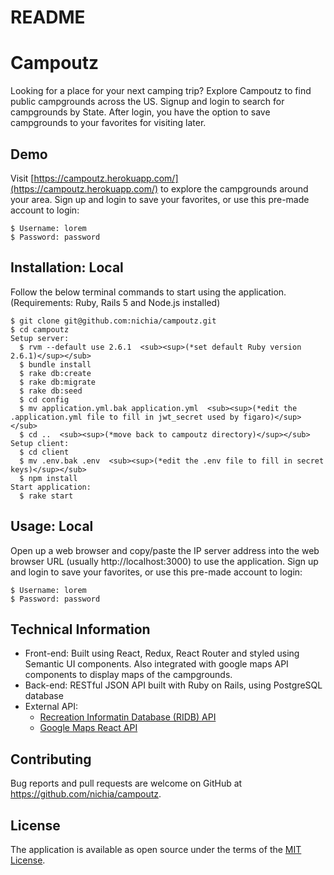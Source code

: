 # README

# Campoutz

Looking for a place for your next camping trip? Explore Campoutz to find public campgrounds across the US. Signup and login to search for campgrounds by State. After login, you have the option to save campgrounds to your favorites for visiting later.

## Demo

Visit [https://campoutz.herokuapp.com/](https://campoutz.herokuapp.com/) to explore the campgrounds around your area. Sign up and login to save your favorites, or use this pre-made account to login:

    $ Username: lorem
    $ Password: password

## Installation: Local

Follow the below terminal commands to start using the application.
(Requirements: Ruby, Rails 5 and Node.js installed)

    $ git clone git@github.com:nichia/campoutz.git
    $ cd campoutz
    Setup server:
      $ rvm --default use 2.6.1  <sub><sup>(*set default Ruby version 2.6.1)</sup></sub>
      $ bundle install
      $ rake db:create
      $ rake db:migrate
      $ rake db:seed
      $ cd config
      $ mv application.yml.bak application.yml  <sub><sup>(*edit the .application.yml file to fill in jwt_secret used by figaro)</sup></sub>
      $ cd ..  <sub><sup>(*move back to campoutz directory)</sup></sub>
    Setup client:
      $ cd client
      $ mv .env.bak .env  <sub><sup>(*edit the .env file to fill in secret keys)</sup></sub>
      $ npm install
    Start application:
      $ rake start

## Usage: Local

Open up a web browser and copy/paste the IP server address into the web browser URL (usually http://localhost:3000) to use the application.
Sign up and login to save your favorites, or use this pre-made account to login:

    $ Username: lorem
    $ Password: password

## Technical Information

- Front-end: Built using React, Redux, React Router and styled using Semantic UI components. Also integrated with google maps API components to display maps of the campgrounds.
- Back-end: RESTful JSON API built with Ruby on Rails, using PostgreSQL database
- External API:
  - [Recreation Informatin Database (RIDB) API](https://ridb.recreation.gov/docs)
  - [Google Maps React API](https://www.npmjs.com/package/google-maps-react)

## Contributing

Bug reports and pull requests are welcome on GitHub at https://github.com/nichia/campoutz.

## License

The application is available as open source under the terms of the [MIT License](https://opensource.org/licenses/MIT).

